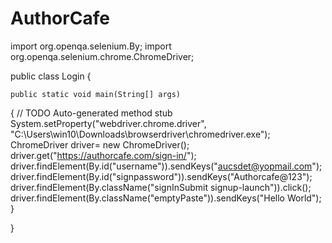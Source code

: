 # AuthorCafe 

import org.openqa.selenium.By;
import org.openqa.selenium.chrome.ChromeDriver;

public class Login
{

	public static void main(String[] args) 
  {
		// TODO Auto-generated method stub
        System.setProperty("webdriver.chrome.driver", "C:\\Users\\win10\\Downloads\\browserdriver\\chromedriver.exe"); 
		ChromeDriver driver= new ChromeDriver();
         driver.get("https://authorcafe.com/sign-in/");
         driver.findElement(By.id("username")).sendKeys("aucsdet@yopmail.com");
         driver.findElement(By.id("signpassword")).sendKeys("Authorcafe@123");
         driver.findElement(By.className("signInSubmit signup-launch")).click();
           driver.findElement(By.className("emptyPaste")).sendKeys("Hello World");
         }
	

}
